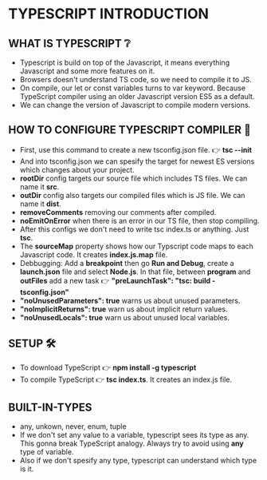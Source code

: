 # TYPESCRIPT INTRODUCTION

## WHAT IS TYPESCRIPT ❔

- Typescript is build on top of the Javascript, it means everything Javascript and some more features on it.
- Browsers doesn't understand TS code, so we need to compile it to JS.
- On compile, our let or const variables turns to var keyword. Because TypeScript compiler using an older Javascript version ES5 as a default.
- We can change the version of Javascript to compile modern versions.

## HOW TO CONFIGURE TYPESCRIPT COMPILER 🧰

- First, use this command to create a new tsconfig.json file. 👉 **tsc --init**
- And into tsconfig.json we can spesify the target for newest ES versions which changes about your project.
- **rootDir** config targets our source file which includes TS files. We can name it **src**.
- **outDir** config also targets our compiled files which is JS file. We can name it **dist**.
- **removeComments** removing our comments after compiled.
- **noEmitOnError** when there is an error in our TS file, then stop compiling.
- After this configs we don't need to write tsc index.ts or anything. Just **tsc**.
- The **sourceMap** property shows how our Typscript code maps to each Javascript code. It creates **index.js.map** file.
- Debbugging: Add a **breakpoint** then go **Run and Debug**, create a **launch.json** file and select **Node.js**. In that file, between **program** and **outFiles** add a new task 👉 **"preLaunchTask": "tsc: build - tsconfig.json"**
- **"noUnusedParameters": true** warns us about unused parameters.
- **"noImplicitReturns": true** warn us about implicit return values.
- **"noUnusedLocals": true** warn us about unused local variables.

## SETUP 🛠

- To download TypeScript 👉 **npm install -g typescript**
- To compile TypeScript 👉 **tsc index.ts**. It creates an index.js file.

## BUILT-IN-TYPES

- any, unkown, never, enum, tuple
- If we don't set any value to a variable, typescript sees its type as any. This gonna break TypeScript analogy. Always try to avoid using **any** type of variable.
- Also if we don't spesify any type, typescript can understand which type is it.

